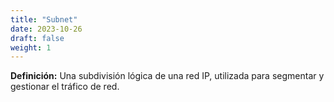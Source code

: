 ```yaml
---
title: "Subnet"
date: 2023-10-26
draft: false
weight: 1
---
```


**Definición:** Una subdivisión lógica de una red IP, utilizada para segmentar y gestionar el tráfico de red.
